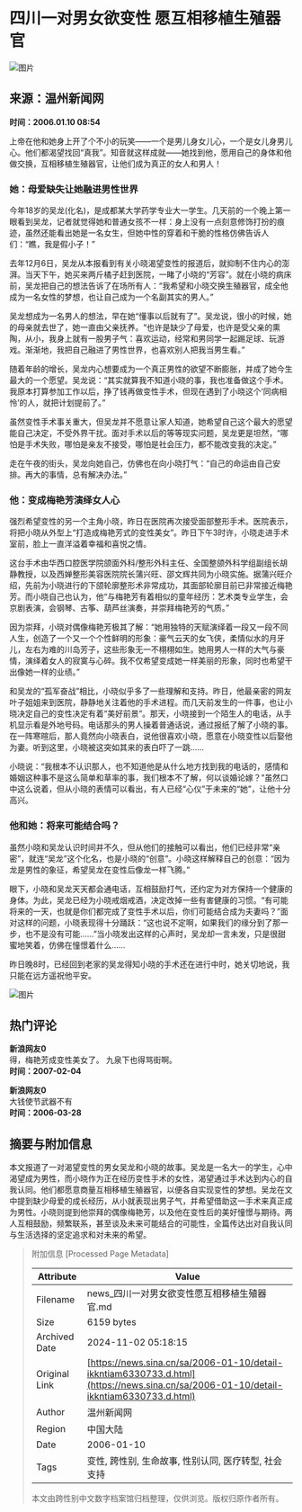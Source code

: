 # 四川一对男女欲变性 愿互相移植生殖器官

![图片](//tva1.sinaimg.cn/crop.0.0.250.250.180/005TLYMvjw8f742770d8cj306y06ywff.jpg)

## 来源：温州新闻网
**时间：2006.01.10 08:54**

上帝在他和她身上开了个不小的玩笑——一个是男儿身女儿心，一个是女儿身男儿心。他们都渴望找回“真我”。知音就这样成就——她找到他，愿用自己的身体和他做交换，互相移植生殖器官，让他们成为真正的女人和男人！

### 她：母爱缺失让她融进男性世界

今年18岁的吴龙(化名)，是成都某大学药学专业大一学生。几天前的一个晚上第一眼看到吴龙，记者就觉得她和普通女孩不一样：身上没有一点刻意修饰打扮的痕迹，虽然还能看出她是一名女生，但她中性的穿着和干脆的性格仿佛告诉人们：“瞧，我是假小子！”

去年12月6日，吴龙从本报看到有关小晓渴望变性的报道后，就抑制不住内心的澎湃。当天下午，她买来两斤橘子赶到医院，一睹了小晓的“芳容”。就在小晓的病床前，吴龙把自己的想法告诉了在场所有人：“我希望和小晓交换生殖器官，成全他成为一名女性的梦想，也让自己成为一个名副其实的男人。”

吴龙想成为一名男人的想法，早在她“懂事以后就有了”。吴龙说，很小的时候，她的母亲就去世了，她一直由父亲抚养。“也许是缺少了母爱，也许是受父亲的熏陶，从小，我身上就有一股男子气：喜欢运动，经常和男同学一起踢足球、玩游戏。渐渐地，我把自己融进了男性世界，也喜欢别人把我当男生看。”

随着年龄的增长，吴龙内心想要成为一个真正男性的欲望不断膨胀，并成了她今生最大的一个愿望。吴龙说：“其实就算我不知道小晓的事，我也准备做这个手术。我原本打算参加工作以后，挣了钱再做变性手术，但现在遇到了小晓这个‘同病相怜’的人，就把计划提前了。”

虽然变性手术事关重大，但吴龙并不愿意让家人知道，她希望自己这个最大的愿望能自己决定，不受外界干扰。面对手术以后的等等现实问题，吴龙更是坦然，“哪怕是手术失败，哪怕是亲友不接受，哪怕是社会压力，都不能改变我的决定。”

走在午夜的街头，吴龙向她自己，仿佛也在向小晓打气：“自己的命运由自己安排。再大的事情，总有解决办法。”

### 他：变成梅艳芳演绎女人心

强烈希望变性的另一个主角小晓，昨日在医院再次接受面部整形手术。医院表示，将把小晓从外型上“打造成梅艳芳式的变性美女”。昨日下午3时许，小晓走进手术室前，脸上一直洋溢着幸福和喜悦之情。

这台手术由华西口腔医学院颌面外科/整形外科主任、全国整颌外科学组副组长胡静教授，以及西婵整形美容医院院长蒲兴旺、邵文辉共同为小晓实施。据蒲兴旺介绍，先前为小晓进行的下颌轮廓整形术非常成功，其面部轮廓目前已非常接近梅艳芳。而小晓自己也认为，他“与梅艳芳有着相似的童年经历：艺术类专业学生，会京剧表演，会钢琴、古筝、葫芦丝演奏，并崇拜梅艳芳的气质。”

因为崇拜，小晓对偶像梅艳芳极其了解：“她用独特的天赋演绎着一段又一段不同人生，创造了一个又一个个性鲜明的形象：豪气云天的女飞侠，柔情似水的月牙儿，左右为难的川岛芳子，这些形象无一不栩栩如生。她用男人一样的大气与豪情，演绎着女人的寂寞与心碎。我不仅希望变成她一样美丽的形象，同时也希望干出像她一样的业绩。”

和吴龙的“孤军奋战”相比，小晓似乎多了一些理解和支持。昨日，他最亲密的网友叶子姐姐来到医院，静静地关注着他的手术进程。而几天前发生的一件事，也让小晓决定自己的变性决定有着“美好前景”。那天，小晓接到一个陌生人的电话，从手机显示看是外地号码。电话那头的男人操着普通话说，通过报纸了解了小晓的事。在一阵寒暄后，那人竟然向小晓表白，说他很喜欢小晓，愿意在小晓变性以后娶他为妻。听到这里，小晓被这突如其来的表白吓了一跳……

小晓说：“我根本不认识那人，也不知道他是从什么地方找到我的电话的，感情和婚姻这种事不是这么简单和草率的事，我们根本不了解，何以谈婚论嫁？”虽然口中这么说着，但从小晓的表情可以看出，有人已经“心仪”于未来的“她”，让他十分高兴。

### 他和她：将来可能结合吗？

虽然小晓和吴龙认识时间并不久，但从他们的接触可以看出，他们已经非常“亲密”，就连“吴龙”这个化名，也是小晓的“创意”。小晓这样解释自己的创意：“因为龙是男性的象征，希望吴龙在变性后像龙一样飞腾。”

眼下，小晓和吴龙天天都会通电话，互相鼓励打气，还约定为对方保持一个健康的身体。为此，吴龙已经为小晓戒烟戒酒，决定改掉一些有害健康的习惯。“有可能将来的一天，也就是你们都完成了变性手术以后，你们可能结合成为夫妻吗？”面对这样的问题，小晓表现得十分踊跃：“这也说不定啊，如果我们的缘分到了那一步，也不是没有可能……”当小晓发出这样的心声时，吴龙却一言未发，只是很甜蜜地笑着，仿佛在憧憬着什么……

昨日晚8时，已经回到老家的吴龙得知小晓的手术还在进行中时，她关切地说，我只能在远方遥祝他平安。

![图片](//n.sinaimg.cn/default/2fb77759/20151125/320X320.png)

## 热门评论

**新浪网友0**  
得，梅艳芳成变性美女了。 九泉下也得骂街啊。  
**时间：2007-02-04**

**新浪网友0**  
大钱使节武器不有  
**时间：2006-03-28**

## 摘要与附加信息

<!-- tcd_abstract -->
本文报道了一对渴望变性的男女吴龙和小晓的故事。吴龙是一名大一的学生，心中渴望成为男性，而小晓作为正在经历变性手术的女性，渴望通过手术达到内心的自我认同。他们都愿意商量互相移植生殖器官，以便各自实现变性的梦想。吴龙在文中提到缺少母爱的成长经历，从小就表现出男子气，并希望借助这一手术来真正成为男性。小晓则提到他崇拜的偶像梅艳芳，以及他在变性后的美好憧憬与期待。两人互相鼓励，频繁联系，甚至谈及未来可能结合的可能性，全篇传达出对自我认同与生活选择的坚定追求和对未来的希望。
<!-- tcd_abstract_end -->

> 附加信息 [Processed Page Metadata]
>
> | Attribute       | Value                                  |
> |-----------------|----------------------------------------|
> | Filename        | news_四川一对男女欲变性愿互相移植生殖器官.md                             |
> | Size            | 6159 bytes                           |
> | Archived Date   | 2024-11-02 05:18:15                             |
> | Original Link   | [https://news.sina.cn/sa/2006-01-10/detail-ikkntiam6330733.d.html](https://news.sina.cn/sa/2006-01-10/detail-ikkntiam6330733.d.html)                       |
> | Author          | 温州新闻网                               |
> | Region          | 中国大陆                               |
> | Date            | 2006-01-10                                 |
> | Tags            | 变性, 跨性别, 生命故事, 性别认同, 医疗转型, 社会支持                                 |
>
> 本文由跨性别中文数字档案馆归档整理，仅供浏览。版权归原作者所有。
>
